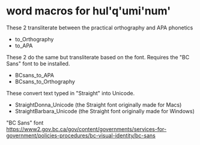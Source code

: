 # word macros for hul'q'umi'num'

These 2 transliterate between the practical orthography and APA phonetics
- to_Orthography
- to_APA

These 2 do the same but transliterate based on the font. Requires the "BC Sans" font to be installed.
- BCsans_to_APA
- BCsans_to_Orthography

These convert text typed in "Straight" into Unicode.
- StraightDonna_Unicode (the Straight font originally made for Macs)
- StraightBarbara_Unicode (the Straight font originally made for Windows)


"BC Sans" font
https://www2.gov.bc.ca/gov/content/governments/services-for-government/policies-procedures/bc-visual-identity/bc-sans
